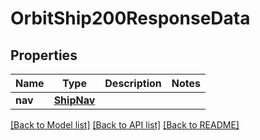 # OrbitShip200ResponseData

## Properties
Name | Type | Description | Notes
------------ | ------------- | ------------- | -------------
**nav** | [**ShipNav**](ShipNav.md) |  | 

[[Back to Model list]](../README.md#documentation-for-models) [[Back to API list]](../README.md#documentation-for-api-endpoints) [[Back to README]](../README.md)


